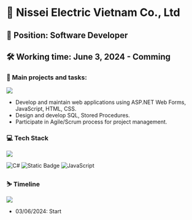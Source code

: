 # 🏬 Nissei Electric Vietnam Co., Ltd

## 📌 Position: Software Developer
## 🛠️ Working time: June 3, 2024 - Comming

### 🎋 Main projects and tasks:
<img src="https://user-images.githubusercontent.com/73097560/115834477-dbab4500-a447-11eb-908a-139a6edaec5c.gif">

- Develop and maintain web applications using ASP.NET Web Forms, JavaScript, HTML, CSS.
- Design and develop SQL, Stored Procedures.
- Participate in Agile/Scrum process for project management.

### 💻 Tech Stack
<img src="https://user-images.githubusercontent.com/73097560/115834477-dbab4500-a447-11eb-908a-139a6edaec5c.gif">

![C#](https://img.shields.io/badge/c%23-%23239120.svg?style=plastic&logo=c-sharp&logoColor=white) ![Static Badge](https://img.shields.io/badge/ASP.NET%20Web%20Forms-passing?style=plastic&logo=.NET&color=blueviolet)
 ![JavaScript](https://img.shields.io/badge/javascript-%23323330.svg?style=plastic&logo=javascript&logoColor=%23F7DF1E) 

### ⛷️ Timeline
<img src="https://user-images.githubusercontent.com/73097560/115834477-dbab4500-a447-11eb-908a-139a6edaec5c.gif">

- 03/06/2024: Start
